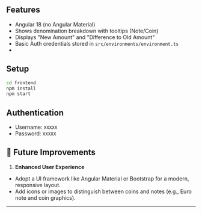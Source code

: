 ## Features

- Angular 18 (no Angular Material)
- Shows denomination breakdown with tooltips (Note/Coin)
- Displays "New Amount" and "Difference to Old Amount"
- Basic Auth credentials stored in `src/environments/environment.ts`
-

## Setup

```bash
cd frontend
npm install
npm start
```

## Authentication

- Username: `XXXXX`
- Password: `XXXXX`

## 🔮 Future Improvements

1. **Enhanced User Experience**

- Adopt a UI framework like Angular Material or Bootstrap for a modern, responsive layout.
- Add icons or images to distinguish between coins and notes (e.g., Euro note and coin graphics).

---
